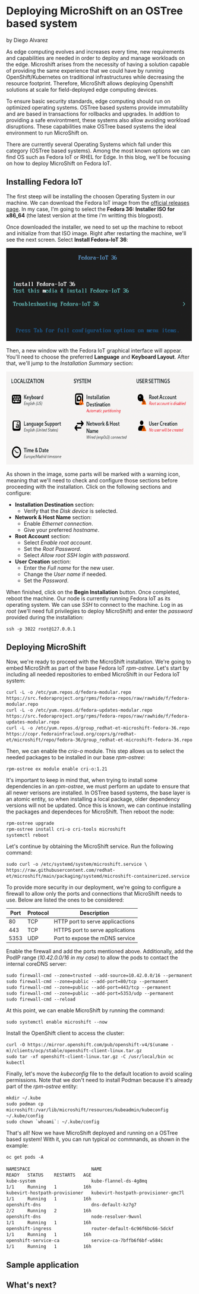 # Deploying MicroShift on an OSTree based system
by Diego Alvarez

As edge computing evolves and increases every time, new requirements and capabilities are needed in order to deploy and manage workloads on the edge. Microshift arises from the necessity of having a solution capable of providing the same experience that we could have by running OpenShift/Kubernetes on traditional infrastructures while decreasing the resource footprint. Therefore, MicroShift allows deploying Openshift solutions at scale for field-deployed edge computing devices.

To ensure basic security standards, edge computing should run on optimized operating systems. OSTree based systems provide immutability and are based in transactions for rollbacks and upgrades. In addtion to providing a safe environtment, these systems also allow avoiding workload disruptions. These capabilities make OSTree based systems the ideal environment to run MicroShift on. 

There are currently several Operating Systems which fall under this category (OSTree based systems). Among the most known options we can find OS such as Fedora IoT or RHEL for Edge. In this blog, we'll be focusing on how to deploy MicroShift on Fedora IoT.

## Installing Fedora IoT
The first steep will be installing the choosen Operating System in our machine. We can download the Fedora IoT image from the [official releases page](https://getfedora.org/en/iot/download/). In my case, I'm going to select the **Fedora 36: Installer ISO for x86_64** (the latest version at the time i'm writting this blogpost).

Once downloaded the installer, we need to set up the machine to reboot and initialize from that ISO image. Right after restarting the machine, we'll see the next screen. Select **Install Fedora-IoT 36**:

<img src="https://github.com/dialvare/MicroShift-OSTreeSystems-blog/blob/main/Fedora%20IoT%20Installer.png" width="500" height="250">

Then, a new window with the Fedora IoT graphical interface will appear. You'll need to choose the preferred **Language** and **Keyboard Layout**. After that, we'll jump to the *Installation Summary* section:

<img src="https://github.com/dialvare/MicroShift-OSTreeSystems-blog/blob/main/Installation%20Summary.png" width="700" height="250">

As shown in the image, some parts will be marked with a warning icon, meaning that we'll need to check and configure those sections before proceeding with the installation. Click on the following sections and configure:
- **Installation Destination** section:
  - Verify that the *Disk device* is selected.
- **Network & Host Name** section:
  - Enable *Ethernet connection*.
  - Give your preferred *hostname*.
- **Root Account** section:
  - Select *Enable root account*.
  - Set the *Root Password*.
  - Select *Allow root SSH login with password*.
- **User Creation** section:
  - Enter the *Full name* for the new user.
  - Change the *User name* if needed.
  - Set the *Password*.

When finished, click on the **Begin Installation** button. Once completed, reboot the machine. Our node is currently running Fedora IoT as its operating system. We can use *SSH* to connect to the machine. Log in as *root* (we'll need full privilegies to deploy MicroShift) and enter the *password* provided during the installation:

````
ssh -p 3022 root@127.0.0.1
````

## Deploying MicroShift
Now, we're ready to proceed with the MicroShift installation. We're going to embed MicroShift as part of the base Fedora IoT *rpm-ostree*. Let's start by including all needed repositories to embed MicroShift in our Fedora IoT system:

````
curl -L -o /etc/yum.repos.d/fedora-modular.repo https://src.fedoraproject.org/rpms/fedora-repos/raw/rawhide/f/fedora-modular.repo
curl -L -o /etc/yum.repos.d/fedora-updates-modular.repo https://src.fedoraproject.org/rpms/fedora-repos/raw/rawhide/f/fedora-updates-modular.repo
curl -L -o /etc/yum.repos.d/group_redhat-et-microshift-fedora-36.repo https://copr.fedorainfracloud.org/coprs/g/redhat-et/microshift/repo/fedora-36/group_redhat-et-microshift-fedora-36.repo
````

Then, we can enable the *crio-o* module. This step allows us to select the needed packages to be installed in our base *rpm-ostree*:

````
rpm-ostree ex module enable cri-o:1.21
````

It's important to keep in mind that, when trying to install some dependencies in an *rpm-ostree*, we must perform an update to ensure that all newer verisons are installed. In OSTree based systems, the base layer is an atomic entity, so when installing a local package, older dependency versions will not be updated. Once this is known, we can continue installing the packages and dependeces for MicroShift. Then reboot the node:

```
rpm-ostree upgrade
rpm-ostree install cri-o cri-tools microshift
systemctl reboot
```

Let's continue by obtaining the MicroShift service. Run the following command:

````
sudo curl -o /etc/systemd/system/microshift.service \
https://raw.githubusercontent.com/redhat-et/microshift/main/packaging/systemd/microshift-containerized.service
````

To provide more security in our deployment, we're going to configure a firewall to allow only the ports and connections that MicroShift needs to use. Below are listed the ones to be considered:

| Port | Protocol | Description |
|---|---|---|
| 80 | TCP | HTTP port to serve applicactions |
| 443 | TCP | HTTPS port to serve applications |
| 5353 | UDP | Port to expose the mDNS service |

Enable the firewall and add the ports mentioned above. Additionally, add the PodIP range (*10.42.0.0/16 in my case*) to allow the pods to contact the internal coreDNS server:

````
sudo firewall-cmd --zone=trusted --add-source=10.42.0.0/16 --permanent
sudo firewall-cmd --zone=public --add-port=80/tcp --permanent
sudo firewall-cmd --zone=public --add-port=443/tcp --permanent
sudo firewall-cmd --zone=public --add-port=5353/udp --permanent
sudo firewall-cmd --reload
````

At this point, we can enable MicroShift by running the command:

````
sudo systemctl enable microshift --now
````

Install the OpenShift client to access the cluster:

````
curl -O https://mirror.openshift.com/pub/openshift-v4/$(uname -m)/clients/ocp/stable/openshift-client-linux.tar.gz
sudo tar -xf openshift-client-linux.tar.gz -C /usr/local/bin oc kubectl
````

Finally, let's move the *kubeconfig* file to the default location to avoid scaling permissions. Note that we don't need to install Podman because it's already part of the *rpm-ostree* entity:

```
mkdir ~/.kube
sudo podman cp microshift:/var/lib/microshift/resources/kubeadmin/kubeconfig ~/.kube/config
sudo chown `whoami`: ~/.kube/config
```

That's all! Now we have MicroShift deployed and running on a OSTree based system! With it, you can run typical *oc* commnands, as shown in the example:

````
oc get pods -A

NAMESPACE                       NAME                                  READY   STATUS    RESTARTS   AGE
kube-system                     kube-flannel-ds-4g8mq                 1/1     Running   1          16h
kubevirt-hostpath-provisioner   kubevirt-hostpath-provisioner-gmc7l   1/1     Running   1          16h
openshift-dns                   dns-default-kz7g7                     2/2     Running   2          16h
openshift-dns                   node-resolver-9wvnl                   1/1     Running   1          16h
openshift-ingress               router-default-6c96f6bc66-5dckf       1/1     Running   1          16h
openshift-service-ca            service-ca-7bffb6f6bf-w584c           1/1     Running   1          16h
````

## Sample application 






## What's next?
